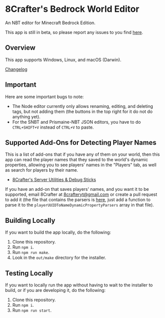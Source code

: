 # 8Crafter's Bedrock World Editor

An NBT editor for Minecraft Bedrock Edition.

This app is still in beta, so please report any issues to you find [here](https://github.com/8Crafter-Studios/Bedrock-World-Editor/issues).

## Overview

This app supports Windows, Linux, and macOS (Darwin).

[Changelog](https://github.com/8Crafter-Studios/Bedrock-World-Editor/blob/main/Changelog.md)

## Important

Here are some important bugs to note:

-   The Node editor currently only allows renaming, editing, and deleting tags, but not adding them (the buttons in the top right for it do not do anything yet).
-   For the SNBT and Prismaine-NBT JSON editors, you have to do `CTRL+SHIFT+V` instead of `CTRL+V` to paste.

## Supported Add-Ons for Detecting Player Names

This is a list of add-ons that if you have any of them on your world, then this app can read the player names that they saved to the world's dynamic properties, allowing you to see players' names in the "Players" tab, as well as search for players by their name.

-   [8Crafter's Server Utilities & Debug Sticks](https://wiki.8crafter.com/andexdb/general/server-utilities.html)

If you have an add-on that saves players' names, and you want it to be supported, email 8Crafter at [8crafteryt@gmail.com](mailto:8crafteryt@gmail.com) or create a pull request to add it (the file that contains the parsers is [here](https://github.com/8Crafter-Studios/mcbe-leveldb/blob/main/DBUtils.ts), just add a function to parse it to the `playerUUIDToNameDynamicPropertyParsers` array in that file).

## Building Locally

If you want to build the app locally, do the following:

1.  Clone this repository.
2.  Run `npm i`.
3.  Run `npm run make`.
4.  Look in the `out/make` directory for the installer.

## Testing Locally

If you want to locally run the app without having to wait to the installer to build, or if you are developing it, do the following:

1.  Clone this repository.
2.  Run `npm i`.
3.  Run `npm run start`.
